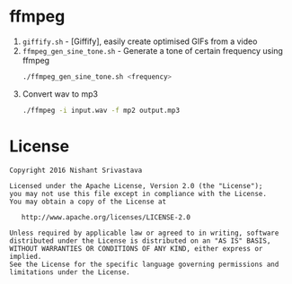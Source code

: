 # ffmpeg

1. `giffify.sh` - [Giffify], easily create optimised GIFs from a video
2. `ffmpeg_gen_sine_tone.sh` - Generate a tone of certain frequency using ffmpeg
    ```bash
    ./ffmpeg_gen_sine_tone.sh <frequency>

    ```
3. Convert wav to mp3
    ```bash
    ./ffmpeg -i input.wav -f mp2 output.mp3

    ```




License
=======

    Copyright 2016 Nishant Srivastava

    Licensed under the Apache License, Version 2.0 (the "License");
    you may not use this file except in compliance with the License.
    You may obtain a copy of the License at

       http://www.apache.org/licenses/LICENSE-2.0

    Unless required by applicable law or agreed to in writing, software
    distributed under the License is distributed on an "AS IS" BASIS,
    WITHOUT WARRANTIES OR CONDITIONS OF ANY KIND, either express or implied.
    See the License for the specific language governing permissions and
    limitations under the License.

